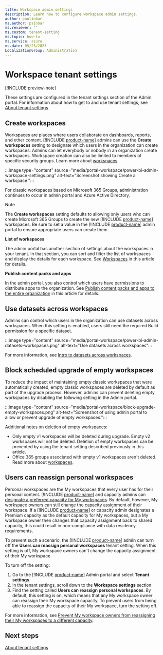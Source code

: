 ```yaml
---
title: Workspace admin settings
description: Learn how to configure workspace admin settings.
author: paulinbar
ms.author: painbar
ms.reviewer: ''
ms.custom: tenant-setting
ms.topic: how-to
ms.service: azure
ms.date: 05/23/2023
LocalizationGroup: Administration
---
```


# Workspace tenant settings

[!INCLUDE [preview-note](../includes/preview-note.md)]

These settings are configured in the tenant settings section of the Admin portal. For information about how to get to and use tenant settings, see [About tenant settings](/power-bi/admin/service-admin-portal-about-tenant-settings).

## Create workspaces

Workspaces are places where users collaborate on dashboards, reports, and other content. [!INCLUDE [product-name](../includes/product-name.md)] admins can use the **Create workspaces** setting to designate which users in the organization can create workspaces. Admins can let everybody or nobody in an organization create workspaces. Workspace creation can also be limited to members of specific security groups. Learn more about [workspaces](../get-started/workspaces.md).

:::image type="content" source="media/portal-workspace/power-bi-admin-workspace-settings.png" alt-text="Screenshot showing Create a workspace.":::

For classic workspaces based on Microsoft 365 Groups, administration continues to occur in admin portal and Azure Active Directory.

> [!NOTE]
> The **Create workspaces** setting defaults to allowing only users who can create Microsoft 365 Groups to create the new [!INCLUDE [product-name](../includes/product-name.md)] workspaces. Be sure to set a value in the [!INCLUDE [product-name](../includes/product-name.md)] admin portal to ensure appropriate users can create them.

**List of workspaces**

The admin portal has another section of settings about the workspaces in your tenant. In that section, you can sort and filter the list of workspaces and display the details for each workspace. See [Workspaces](portal-workspaces.md) in this article for details.

**Publish content packs and apps**

In the admin portal, you also control which users have permissions to distribute apps to the organization. See [Publish content packs and apps to the entire organization](/power-bi/admin/service-admin-portal-content-pack-app#publish-content-packs-and-apps-to-the-entire-organization) in this article for details.

## Use datasets across workspaces

Admins can control which users in the organization can use datasets across workspaces. When this setting is enabled, users still need the required Build permission for a specific dataset.

:::image type="content" source="media/portal-workspace/power-bi-admin-datasets-workspaces.png" alt-text="Use datasets across workspaces":::

For more information, see [Intro to datasets across workspaces](/power-bi/connect-data/service-datasets-across-workspaces).

## Block scheduled upgrade of empty workspaces

To reduce the impact of maintaining empty classic workspaces that were automatically created, empty classic workspaces are deleted by default as part of the upgrade process. However, admins can prevent deleting empty workspaces by disabling the following setting in the Admin portal.

:::image type="content" source="media/portal-workspace/block-upgrade-empty-workspaces.png" alt-text="Screenshot of using admin portal to allow or prevent upgrade of empty workspaces.":::

Additional notes on deletion of empty workspaces:

- Only empty v1 workspaces will be deleted during upgrade. Empty v2 workspaces will not be deleted. Deletion of empty workspaces can be prevented by using the tenant setting described previously in this article.
- Office 365 groups associated with empty v1 workspaces aren't deleted. Read more about [workspaces](../get-started/workspaces.md).

## Users can reassign personal workspaces 

Personal workspaces are the My workspaces that every user has for their personal content. [!INCLUDE [product-name](../includes/product-name.md)] and capacity admins can [designate a preferred capacity for My workspaces](/power-bi/enterprise/service-admin-premium-manage#designate-a-default-capacity-for-my-workspaces). By default, however, My workspace owners can still change the capacity assignment of their workspace. If a [!INCLUDE [product-name](../includes/product-name.md)] or capacity admin designates a Premium capacity as the default capacity for My workspaces, but a My workspace owner then changes that capacity assignment back to shared capacity, this could result in non-compliance with data residency requirements.

To prevent such a scenario, the [!INCLUDE [product-name](../includes/product-name.md)] admin can turn off the **Users can reassign personal workspaces** tenant setting. When this setting is off, My workspace owners can't change the capacity assignment of their My workspace.

To turn off the setting:
1. Go to the [!INCLUDE [product-name](../includes/product-name.md)] Admin portal and select **Tenant settings**.
1. In the tenant settings, scroll down to the **Workspace settings** section.
1. Find the setting called **Users can reassign personal workspaces**. By default, this setting is on, which means that any My workspace owner can reassign their My workspace capacity. To prevent users from being able to reassign the capacity of their My workspace, turn the setting off.

For more information, see [Prevent My workspace owners from reassigning their My workspaces to a different capacity](./portal-workspaces.md#prevent-my-workspace-owners-from-reassigning-their-my-workspaces-to-a-different-capacity).

## Next steps

[About tenant settings](/power-bi/admin/service-admin-portal-about-tenant-settings)
